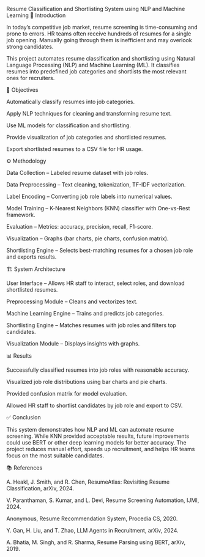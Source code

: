 Resume Classification and Shortlisting System using NLP and Machine Learning
📌 Introduction

In today’s competitive job market, resume screening is time-consuming and prone to errors. HR teams often receive hundreds of resumes for a single job opening. Manually going through them is inefficient and may overlook strong candidates.

This project automates resume classification and shortlisting using Natural Language Processing (NLP) and Machine Learning (ML). It classifies resumes into predefined job categories and shortlists the most relevant ones for recruiters.

🎯 Objectives

Automatically classify resumes into job categories.

Apply NLP techniques for cleaning and transforming resume text.

Use ML models for classification and shortlisting.

Provide visualization of job categories and shortlisted resumes.

Export shortlisted resumes to a CSV file for HR usage.

⚙️ Methodology

Data Collection – Labeled resume dataset with job roles.

Data Preprocessing – Text cleaning, tokenization, TF-IDF vectorization.

Label Encoding – Converting job role labels into numerical values.

Model Training – K-Nearest Neighbors (KNN) classifier with One-vs-Rest framework.

Evaluation – Metrics: accuracy, precision, recall, F1-score.

Visualization – Graphs (bar charts, pie charts, confusion matrix).

Shortlisting Engine – Selects best-matching resumes for a chosen job role and exports results.

🏗️ System Architecture

User Interface – Allows HR staff to interact, select roles, and download shortlisted resumes.

Preprocessing Module – Cleans and vectorizes text.

Machine Learning Engine – Trains and predicts job categories.

Shortlisting Engine – Matches resumes with job roles and filters top candidates.

Visualization Module – Displays insights with graphs.

📊 Results

Successfully classified resumes into job roles with reasonable accuracy.

Visualized job role distributions using bar charts and pie charts.

Provided confusion matrix for model evaluation.

Allowed HR staff to shortlist candidates by job role and export to CSV.

✅ Conclusion

This system demonstrates how NLP and ML can automate resume screening. While KNN provided acceptable results, future improvements could use BERT or other deep learning models for better accuracy. The project reduces manual effort, speeds up recruitment, and helps HR teams focus on the most suitable candidates.

📚 References

A. Heakl, J. Smith, and R. Chen, ResumeAtlas: Revisiting Resume Classification, arXiv, 2024.

V. Paranthaman, S. Kumar, and L. Devi, Resume Screening Automation, IJMI, 2024.

Anonymous, Resume Recommendation System, Procedia CS, 2020.

Y. Gan, H. Liu, and T. Zhao, LLM Agents in Recruitment, arXiv, 2024.

A. Bhatia, M. Singh, and R. Sharma, Resume Parsing using BERT, arXiv, 2019.
